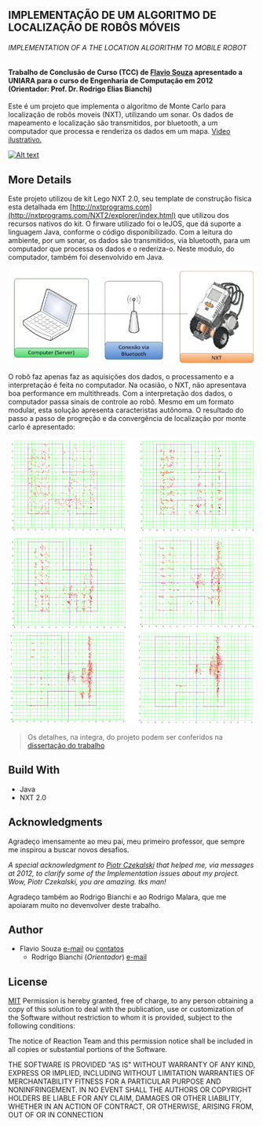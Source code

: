 ## IMPLEMENTAÇÃO DE UM ALGORITMO DE LOCALIZAÇÃO DE ROBÔS MÓVEIS
###### IMPLEMENTATION OF A THE LOCATION ALGORITHM TO MOBILE ROBOT
#### Trabalho de Conclusão de Curso (TCC) de [Flavio Souza](https://flaviosouza.net) apresentado a UNIARA para o curso de Engenharia de Computação em 2012 (Orientador: Prof. Dr. Rodrigo Elias Bianchi)

Este é um projeto que implementa o algoritmo de Monte Carlo para localização de robôs moveis (NXT), utilizando um sonar. Os dados de mapeamento e localização são transmitidos, por bluetooth, a um computador que processa e renderiza os dados em um mapa. [Video ilustrativo.](https://www.youtube.com/watch?v=IEy9Dxg0TRc) 

[![Alt text](https://img.youtube.com/vi/IEy9Dxg0TRc/0.jpg)](https://www.youtube.com/watch?v=IEy9Dxg0TRc)

## More Details
Este projeto utilizou de kit Lego NXT 2.0, seu template de construção física esta detalhada em [http://nxtprograms.com](http://nxtprograms.com/NXT2/explorer/index.html) que utilizou dos recursos nativos do kit. 
O firware utilizado foi o leJOS, que dá suporte a linguagem Java, conforme o código disponibilizado. Com a leitura do ambiente, por um sonar, os dados são transmitidos, via bluetooth, para um computador que processa os dados e o rederiza-o. Neste modulo, do computador, também foi desenvolvido em Java.

![alt text](https://github.com/flaviol-souza/rlm/blob/master/images/modulos.png)

O robô faz apenas faz as aquisições dos dados, o processamento e a interpretação é feita no computador. Na ocasião, o NXT, não apresentava boa performance em multithreads. Com a interpretação dos dados, o computador passa sinais de controle ao robô. Mesmo em um formato modular, esta solução apresenta caracteristas autônoma. O resultado do passo a passo de progreção e da convergência de localização por monte carlo é apresentado:

![alt text](https://github.com/flaviol-souza/rlm/blob/master/images/monte-carlo.png)

> Os detalhes, na integra, do projeto podem ser conferidos na [dissertação do trabalho](https://github.com/flaviol-souza/rlm/blob/master/tcc-flavio-souza-eng-computacao.pdf)

## Build With
* Java
* NXT 2.0

## Acknowledgments
Agradeço imensamente ao meu pai, meu primeiro professor, que sempre me inspirou a buscar novos desafios.

_A special acknowledgment to [Piotr Czekalski](http://www.piotrczekalski.pl) that helped me, via messages at 2012, to clarify some of the Implementation issues about my project. Wow, Piotr Czekalski, you are amazing. tks man!_

Agradeço também ao Rodrigo Bianchi e ao Rodrigo Malara, que me apoiaram muito no devenvolver deste trabalho.

## Author
* Flavio Souza [e-mail](mailto:flavio.souza@ifsp.edu.br) ou [contatos](https://www.flaviosouza.net) 
    * Rodrigo Bianchi (_Orientador_) [e-mail](mailto:bianchi@ifsp.edu.br)

## License
[MIT](https://choosealicense.com/licenses/mit/)
Permission is hereby granted, free of charge, to any person obtaining a copy of this solution to deal with the publication, use or customization of the Software without restriction to whom it is provided, subject to the following conditions:

The notice of Reaction Team and this permission notice shall be included in all copies or substantial portions of the Software.

THE SOFTWARE IS PROVIDED "AS IS" WITHOUT WARRANTY OF ANY KIND, EXPRESS OR IMPLIED, INCLUDING WITHOUT LIMITATION WARRANTIES OF MERCHANTABILITY FITNESS FOR A PARTICULAR PURPOSE AND NONINFRINGEMENT. IN NO EVENT SHALL THE AUTHORS OR COPYRIGHT HOLDERS BE LIABLE FOR ANY CLAIM, DAMAGES OR OTHER LIABILITY, WHETHER IN AN ACTION OF CONTRACT, OR OTHERWISE, ARISING FROM, OUT OF OR IN CONNECTION
